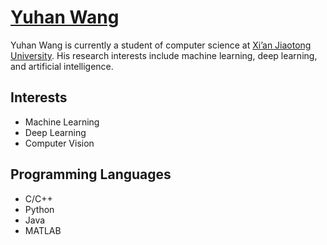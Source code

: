 
# [Yuhan Wang](https://yuhanwang.netlify.app)

Yuhan Wang is currently a student of computer science at [Xi’an Jiaotong University](http://www.xjtu.edu.cn). His research interests include machine learning, deep learning, and artificial intelligence.

## Interests 
- Machine Learning
- Deep Learning
- Computer Vision

## Programming Languages
- C/C++
- Python
- Java
- MATLAB
